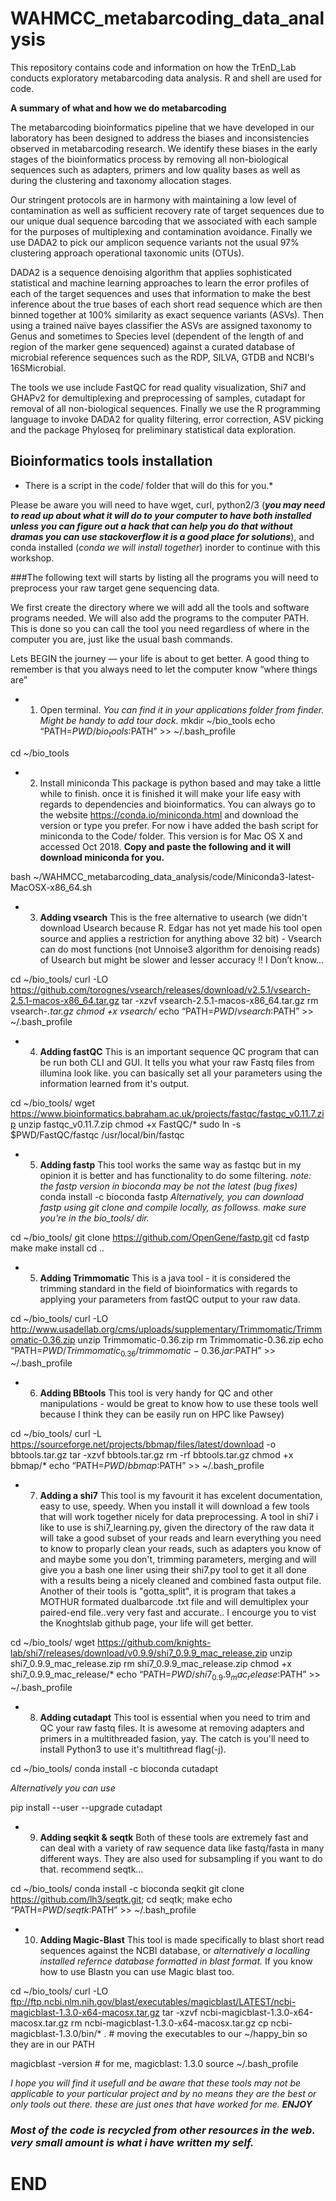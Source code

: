 # WAHMCC_metabarcoding_data_analysis
This repository contains code and information on how the TrEnD_Lab conducts exploratory metabarcoding data analysis. R and shell are used for code. 

**A summary of what and how we do metabarcoding**

The metabarcoding bioinformatics pipeline that we have developed in our laboratory has been designed to address the biases and inconsistencies observed in metabarcoding research. We identify these biases in the early stages of the bioinformatics process by removing all non-biological sequences such as adapters, primers and low quality bases as well as during the clustering and taxonomy allocation stages. 

Our stringent protocols are in harmony with maintaining a low level of contamination as well as sufficient recovery rate of target sequences due to our unique dual sequence barcoding that we associated with each sample for the purposes of multiplexing and contamination avoidance. Finally we use DADA2 to pick our amplicon sequence variants not the usual 97% clustering approach operational taxonomic units (OTUs). 

DADA2 is a sequence denoising algorithm that applies sophisticated statistical and machine learning approaches to learn the error profiles of each of the target sequences and uses that information to make the best inference about the true bases of each short read sequence which are then binned together at 100% similarity as exact sequence variants (ASVs). Then using a trained naïve bayes classifier the ASVs are assigned taxonomy to Genus and sometimes to Species level (dependent of the length of and region of the marker gene sequenced) against a curated database of microbial reference sequences such as the RDP, SILVA, GTDB and NCBI's 16SMicrobial. 

The tools we use include FastQC for read quality visualization, Shi7 and GHAPv2 for demultiplexing and preprocessing of samples, cutadapt for removal of all non-biological sequences. Finally we use the R programming language to invoke DADA2 for quality filtering, error correction, ASV picking and the package Phyloseq for preliminary statistical data exploration.


## Bioinformatics tools installation
* There is a script in the code/ folder that will do this for you.*

Please be aware you will need to have wget, curl, python2/3 (***you may need to read up about what it will do to your computer to have both installed unless you can figure out a hack that can help you do that without dramas you can use stackoverflow it is a good place for solutions***), and conda installed (*conda we will install together*) inorder to continue with this workshop.

###The following text will starts by listing all the programs you will need to preprocess your raw target gene sequencing data.

We first create the directory where we will add all the tools and software programs needed. We will also add the programs to the computer PATH. This is done so you can call the tool you need regardless of where in the computer you are, just like the usual bash commands.


Lets BEGIN the journey — your life is about to get better. A good thing to remember is that you always need to let the computer know “where things are”

*   1.   Open terminal. *You can find it in your applications folder from finder. Might be handy to add tour dock.*
mkdir ~/bio_tools
echo “PATH=$PWD/bio_tools:$PATH” >> ~/.bash_profile

cd ~/bio_tools

*   2.  Install miniconda
This package is python based and may take a little while to finish. once it is finished it will make your life easy with regards to dependencies and bioinformatics. You can always go to the website https://conda.io/miniconda.html and download the version or type you prefer. For now i have added the bash script for miniconda to the Code/ folder. This version is for Mac OS X and accessed Oct 2018. **Copy and paste the following and it will download miniconda for you.**

bash ~/WAHMCC_metabarcoding_data_analysis/code/Miniconda3-latest-MacOSX-x86_64.sh

*   3.  **Adding vsearch** 
This is the free alternative to usearch (we didn't download Usearch because R. Edgar has not yet made his tool open source and applies a restriction for anything above 32 bit) - Vsearch can do most functions (not Unnoise3 algorithm for denoising reads) of Usearch but might be slower and lesser accuracy !! I Don’t know…

cd ~/bio_tools/
curl -LO https://github.com/torognes/vsearch/releases/download/v2.5.1/vsearch-2.5.1-macos-x86_64.tar.gz
tar -xzvf vsearch-2.5.1-macos-x86_64.tar.gz
rm vsearch-*.tar.gz
chmod +x vsearch/*
echo “PATH=$PWD/vsearch:$PATH” >> ~/.bash_profile

*   4.  **Adding fastQC** 
This is an important sequence QC program that can be run both CLI and GUI. It tells you what your raw Fastq files from illumina look like. you can basically set all your parameters using the information learned from it's output.

cd ~/bio_tools/
wget https://www.bioinformatics.babraham.ac.uk/projects/fastqc/fastqc_v0.11.7.zip
unzip fastqc_v0.11.7.zip
chmod +x FastQC/*
sudo ln -s $PWD/FastQC/fastqc /usr/local/bin/fastqc

*   5.  **Adding fastp**
This tool works the same way as fastqc but in my opinion it is better and has functionality to do some filtering.
*note: the fastp version in bioconda may be not the latest (bug fixes)*
conda install -c bioconda fastp
*Alternatively, you can download fastp using git clone and compile locally, as followss. make sure you're in the bio_tools/ dir.*

cd ~/bio_tools/
git clone https://github.com/OpenGene/fastp.git
cd fastp
make
make install
cd ..

*   5.  **Adding Trimmomatic**
This is a java tool - it is considered the trimming standard in the field of bioinformatics with regards to applying your parameters from fastQC output to your raw data.

cd ~/bio_tools/
curl -LO http://www.usadellab.org/cms/uploads/supplementary/Trimmomatic/Trimmomatic-0.36.zip
unzip Trimmomatic-0.36.zip
rm Trimmomatic-0.36.zip
echo “PATH=$PWD/Trimmomatic_0.36/trimmomatic-0.36.jar:$PATH” >> ~/.bash_profile

*   6. **Adding BBtools** 
This tool is very handy for QC and other manipulations - would be great to know how to use these tools well because I think they can be easily run on HPC like Pawsey)

cd ~/bio_tools/
curl -L https://sourceforge.net/projects/bbmap/files/latest/download -o bbtools.tar.gz
tar -xzvf bbtools.tar.gz
rm -rf bbtools.tar.gz 
chmod +x bbmap/*
echo “PATH=$PWD/bbmap:$PATH” >> ~/.bash_profile


*   7.  **Adding a shi7**
This tool is my favourit it has excelent documentation, easy to use, speedy. When you install it will download a few tools that will work together nicely for data preprocessing. A tool in shi7 i like to use is shi7_learning.py, given the directory of the raw data it will take a good subset of your reads and learn everything you need to know to proparly clean your reads, such as adapters you know of and maybe some you don't, trimming parameters, merging and will give you a bash one liner using their shi7.py tool to get it all done with a results being a nicely cleaned and combined fasta output file. Another of their tools is "gotta_split", it is program that takes a MOTHUR formated dualbarcode .txt file and will demultiplex your paired-end file..very very fast and accurate.. I encourge you to vist the Knoghtslab github page, your life will get better.

cd ~/bio_tools/
wget https://github.com/knights-lab/shi7/releases/download/v0.9.9/shi7_0.9.9_mac_release.zip
unzip  shi7_0.9.9_mac_release.zip
rm shi7_0.9.9_mac_release.zip
chmod +x shi7_0.9.9_mac_release/*
echo “PATH=$PWD/shi7_0.9.9_mac_release:$PATH” >> ~/.bash_profile

*   8.  **Adding cutadapt**
This tool is essential when you need to trim and QC your raw fastq files. It is awesome at removing adapters and primers in a multithreaded fasion, yay. The catch is you'll need to install Python3 to use it's multithread flag(-j). 

cd ~/bio_tools/
conda install -c bioconda cutadapt

*Alternatively you can use* 

pip install --user --upgrade cutadapt

*   9.    **Adding seqkit & seqtk**
Both of these tools are extremely fast and can deal with a variety of raw sequence data like fastq/fasta in many different ways. They are also used for subsampling if you want to do that. recommend seqtk...

cd ~/bio_tools/
conda install -c bioconda seqkit
git clone https://github.com/lh3/seqtk.git;
cd seqtk; make
echo “PATH=$PWD/seqtk:$PATH” >> ~/.bash_profile

*   10.  **Adding Magic-Blast**
This tool is made specifically to blast short read sequences against the NCBI database, or *alternatively a localling installed refernce database formatted in blast format.* If you know how to use Blastn you can use Magic blast too.

cd ~/bio_tools/
curl -LO ftp://ftp.ncbi.nlm.nih.gov/blast/executables/magicblast/LATEST/ncbi-magicblast-1.3.0-x64-macosx.tar.gz
tar -xzvf ncbi-magicblast-1.3.0-x64-macosx.tar.gz
rm ncbi-magicblast-1.3.0-x64-macosx.tar.gz
cp ncbi-magicblast-1.3.0/bin/* . # moving the executables to our ~/happy_bin so they are in our PATH

magicblast -version # for me, magicblast: 1.3.0
source ~/.bash_profile

*I hope you will find it usefull and be aware that these tools may not be applicable to your particular project and by no means they are the best or only tools out there. these are just ones that have worked for me. **ENJOY***

### *Most of the code is recycled from other resources in the web. very small amount is what i have written my self.* 

#   END
